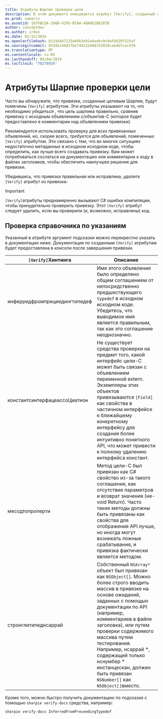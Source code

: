 ```yaml
---
title: Атрибуты Шарпие проверки цели
description: В этом документе описывается атрибут [Verify], созданный с помощью цели Шарпие. Атрибут [Verify] выделяет разработчиков, где они должны вручную проверить выходные данные цели Шарпие.
ms.prod: xamarin
ms.assetid: 107FBCEA-266B-4295-B7AA-40A881B82B7B
author: conceptdev
ms.author: crdun
ms.date: 01/15/2016
ms.openlocfilehash: b13164b7125e04b3e92a4ae0c0c0afd428f325af
ms.sourcegitcommit: 933de144d1fbe7d412e49b743839cae4bfcac439
ms.translationtype: MT
ms.contentlocale: ru-RU
ms.lasthandoff: 09/04/2019
ms.locfileid: "70278926"
---
```

# <a name="objective-sharpie-verify-attributes"></a>Атрибуты Шарпие проверки цели

Часто вы обнаружите, что привязки, созданные целевым Шарпие, будут помечены `[Verify]` атрибутом. Эти атрибуты указывают на то, что необходимо _убедиться_ , что цель шарпиеа правильно, сравнив привязку с исходным объявлением c/объектив-C (которое будет предоставлено в комментарии над объявлением привязки).

Рекомендуется использовать проверку для _всех_ привязанных объявлений, но, скорее всего, _требуется_ для объявлений, помеченных `[Verify]` атрибутом. Это связано с тем, что во многих ситуациях недостаточно метаданных в исходном исходном коде, чтобы определить, как лучше всего создавать привязку. Вам может потребоваться сослаться на документацию или комментарии к коду в файлах заголовков, чтобы обеспечить наилучшее решение для привязки.

Убедившись, что привязка правильная или исправлена, _удалите_ `[Verify]` атрибут из привязки.

> [!IMPORTANT]
> `[Verify]`атрибуты преднамеренно вызывают C# ошибки компиляции, чтобы принудительно проверить привязку. Этот `[Verify]` атрибут следует удалить, если вы проверили (и, возможно, исправлены) код.

## <a name="verify-hints-reference"></a>Проверка справочника по указаниям

Указанный в атрибуте аргумент подсказки можно перекрестно указать в документации ниже. Документация по созданным `[Verify]` атрибутам будет предоставлена в консоли после завершения привязки.

|`[Verify]`Хинтинга|Описание|
|---|---|
|инферредфромпрецеедингтипедеф|Имя этого объявления было определено общим соглашением от непосредственно предшествующего `typedef` в исходном исходном коде. Убедитесь, что выводимое имя является правильным, так как это соглашение неоднозначно.|
|константсинтерфацеассоЦиатион|Не существует средства проверки на предмет того, какой интерфейс цели-C может быть связан с объявлением переменной extern. Экземпляры этих объектов привязываются `[Field]` как свойства в частичном интерфейсе к ближайшему конкретному интерфейсу для создания более интуитивно понятного API, что может привести к полному удалению интерфейса констант.|
|месодтопроперти|Метод цели-C был привязан как C# свойство из-за такого соглашения, как отсутствие параметров и возврат значения (не-void Return). Часто такие методы должны быть привязаны как свойства для отображения API лучше, но иногда могут возникать ложные срабатывания, и привязка фактически является методом.|
|стронглитипеднсаррай|Собственный `NSArray*` объект был привязан как `NSObject[]`. Можно более строго вводить массив в привязке на основе ожиданий, заданных с помощью документации по API (например, комментариев в файле заголовка), или путем проверки содержимого массива путем тестирования. Например, нсаррай *, содержащий только нснумбер * инстанцескан, должен быть привязан `NSNumber[]` как `NSObject[]`вместо.|

Кроме того, можно быстро получить документацию по подсказке с помощью `sharpie verify-docs` средства, например:

```csharp
sharpie verify-docs InferredFromPreceedingTypedef
```

